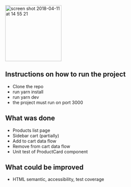 <img width="179" alt="screen shot 2018-04-11 at 14 55 21" src="https://images.prismic.io/barkyn/39a6fcbe-be3d-4c12-b568-69a3e7dc6db2_logo.png?auto=compress,format">

## Instructions on how to run the project
  - Clone the repo
  - run yarn install
  - run yarn dev
  - the project must run on port 3000

## What was done
  - Products list page
  - Sidebar cart (partially)
  - Add to cart data flow
  - Remove from cart data flow
  - Unit test of ProductCard component

## What could be improved
  - HTML semantic, accessibility, test coverage
